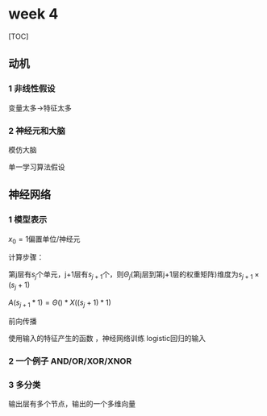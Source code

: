 # week 4 

[TOC]

## 动机

### 1 非线性假设

变量太多->特征太多

### 2 神经元和大脑

模仿大脑

单一学习算法假设

## 神经网络

### 1 模型表示

$x_0=1$偏置单位/神经元

计算步骤：

第j层有$s_j$个单元，j+1层有$s_{j+1}$个，则$\Theta_j$(第j层到第j+1层的权重矩阵)维度为$s_{j+1}\times(s_j+1)$

$A(s_{j+1}*1)=\Theta()*X((s_j+1)*1)$

前向传播

使用输入的特征产生的函数 ，神经网络训练  logistic回归的输入

### 2 一个例子 AND/OR/XOR/XNOR



### 3 多分类

输出层有多个节点，输出的一个多维向量
